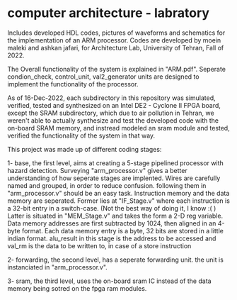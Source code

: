 # computer architecture - labratory
Includes developed HDL codes, pictures of waveforms and schematics for the implementation of an ARM processor.
Codes are developed by moein maleki and ashkan jafari, for Architecture Lab, University of Tehran, Fall of 2022. 

The Overall functionality of the system is explained in "ARM.pdf". Seperate condion_check, control_unit, val2_generator units are 
designed to implement the functionality of the processor.

As of 16-Dec-2022, each subdirectory in this repository was simulated, verified, tested and synthesized on an Intel DE2 - Cyclone II FPGA board,
except the SRAM subdirectory, which due to air pollution in Tehran, we weren't able to actually synthesize and test the developed code with the
on-board SRAM memory, and instread modeled an sram module and tested, verified the functionality of the system in that way.  

This project was made up of different coding stages:

  1- base, the first level, aims at creating a 5-stage pipelined processor with hazard detection.
      Surveying "arm_processor.v" gives a better understanding of how seperate stages are implented.
      Wires are carefully named and grouped, in order to reduce confusion. following them in "arm_processor.v" should be an easy task.
      Instruction memory and the data memory are seperated.
      Former lies at "IF_Stage.v" where each instruction is a 32-bit entry in a switch-case. (Not the best way of doing it, I know :( )
      Latter is situated in "MEM_Stage.v" and takes the form a 2-D reg variable.
      Data memory addresses are first subtracted by 1024, then aligned in an 4-byte format.
      Each data memory entry is a byte, 32 bits are stored in a little indian format.
      alu_result in this stage is the address to be accessed and val_rm is the data to be written to, in case of a store instruction 
      
  2- forwarding, the second level, has a seperate forwarding unit. the unit is instanciated in "arm_processor.v".
  
  3- sram, the third level, uses the on-board sram IC instead of the data memory being sotred on the fpga ram modules.
  

